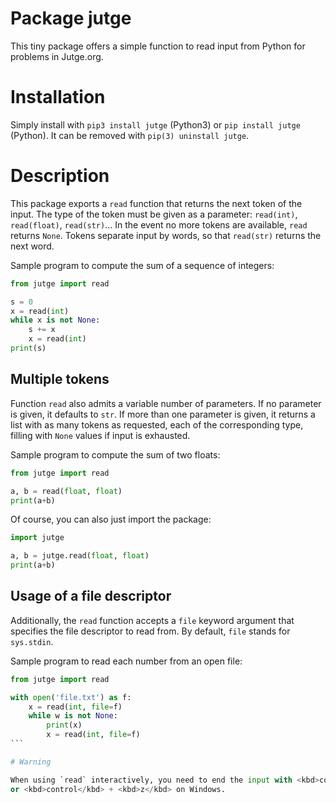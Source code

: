 # Package jutge

This tiny package offers a simple function to read input from Python for problems in Jutge.org.

# Installation

Simply install with `pip3 install jutge` (Python3) or `pip install jutge` (Python). It can
be removed with `pip(3) uninstall jutge`.

# Description

This package exports a `read` function that returns the next token of the
input. The type of the token must be given as a parameter: `read(int)`,
`read(float)`, `read(str)`... In the event no more tokens are available,
`read` returns `None`. Tokens separate input by words, so that `read(str)`
returns the next word.

Sample program to compute the sum of a sequence of integers:

```python
from jutge import read

s = 0
x = read(int)
while x is not None:
    s += x
    x = read(int)
print(s)
```

## Multiple tokens

Function `read` also admits a variable number of parameters. If no parameter
is given, it defaults to `str`. If more than one parameter is given, it returns
a list with as many tokens as requested, each of the corresponding type, filling
with `None` values if input is exhausted.

Sample program to compute the sum of two floats:

```python
from jutge import read

a, b = read(float, float)
print(a+b)
```

Of course, you can also just import the package:

```python
import jutge

a, b = jutge.read(float, float)
print(a+b)
```

## Usage of a file descriptor

Additionally, the `read` function accepts a `file` keyword argument that specifies the file descriptor to read from. By default, `file` stands for `sys.stdin`.

Sample program to read each number from an open file:

````python
from jutge import read

with open('file.txt') as f:
    x = read(int, file=f)
    while w is not None:
        print(x)
        x = read(int, file=f)
```

# Warning

When using `read` interactively, you need to end the input with <kbd>control</kbd> + <kbd>d</kbd> on Linux and Mac
or <kbd>control</kbd> + <kbd>z</kbd> on Windows.
